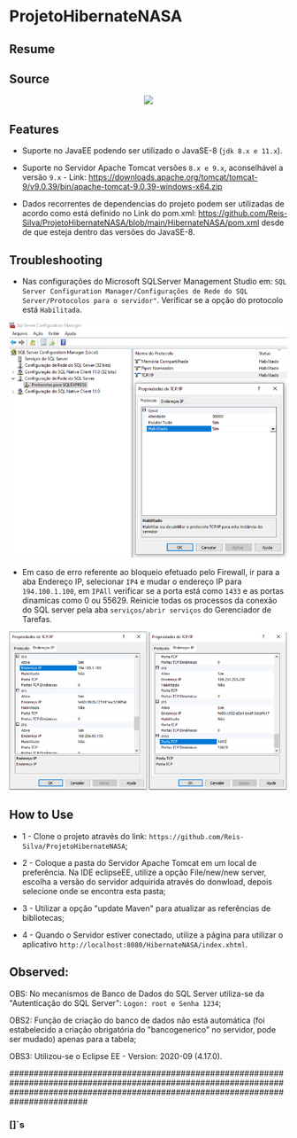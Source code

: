 # ProjetoHibernateNASA

## Resume



## Source

<p align="center">
<a name="top" href="https://api.nasa.gov/"><img src="https://api.nasa.gov/assets/footer/img/favicon-192.png"></a>
</p>

## Features

- Suporte no JavaEE podendo ser utilizado o JavaSE-8 (`jdk 8.x e 11.x`).

- Suporte no Servidor Apache Tomcat versões `8.x e 9.x`, aconselhável a versão `9.x` - Link: https://downloads.apache.org/tomcat/tomcat-9/v9.0.39/bin/apache-tomcat-9.0.39-windows-x64.zip

- Dados recorrentes de dependencias do projeto podem ser utilizadas de acordo como está definido no Link do pom.xml: https://github.com/Reis-Silva/ProjetoHibernateNASA/blob/main/HibernateNASA/pom.xml desde de que esteja dentro das versões do JavaSE-8.

## Troubleshooting

- Nas configurações do Microsoft SQLServer Management Studio em: `SQL Server Configuration Manager/Configurações de Rede do SQL Server/Protocolos para o servidor"`. Verificar se a opção do protocolo está `Habilitada`.
 
<p align="center">
<img src="https://github.com/Reis-Silva/ProjetoHibernateNASA/blob/main/HibernateNASA/src/main/webapp/resources/NASA/img/ProtocoloHabilitado.png">
</p>
 
- Em caso de erro referente ao bloqueio efetuado pelo Firewall, ir para a aba Endereço IP, selecionar `IP4` e mudar o endereço IP para `194.100.1.100`, em `IPAll` verificar se a porta está como `1433` e as portas dinamicas como 0 ou 55629. Reinicie todas os processos da conexão do SQL server pela aba `serviços/abrir serviços` do Gerenciador de Tarefas. 
 
 <p align="center">
<img src="https://github.com/Reis-Silva/ProjetoHibernateNASA/blob/main/HibernateNASA/src/main/webapp/resources/NASA/img/IP4_IPAll.png">
</p>

## How to Use

-  1 - Clone o projeto através do link: `https://github.com/Reis-Silva/ProjetoHibernateNASA`;

-  2 - Coloque a pasta do Servidor Apache Tomcat em um local de preferência. Na IDE eclipseEE, utilize a opção File/new/new server, escolha a versão do servidor adquirida através do donwload, depois selecione onde se encontra esta pasta;

-  3 - Utilizar a opção "update Maven" para atualizar as referências de bibliotecas;

-  4 - Quando o Servidor estiver conectado, utilize a página para utilizar o aplicativo `http://localhost:8080/HibernateNASA/index.xhtml`.

## Observed:

OBS: No mecanismos de Banco de Dados do SQL Server utiliza-se da "Autenticação do SQL Server": `Logon: root e Senha 1234`; 

OBS2: Função de criação do banco de dados não está automática (foi estabelecido a criação obrigatória do "bancogenerico" no servidor, pode ser mudado) apenas para a tabela;

OBS3: Utilizou-se o Eclipse EE - Version: 2020-09 (4.17.0).


########################################################################################################################################################################################
### []´s
